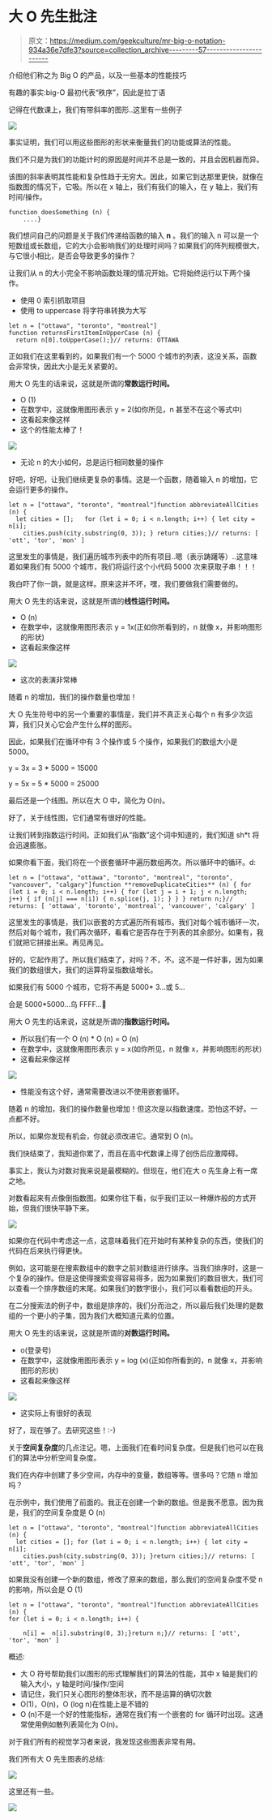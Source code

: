 # 大 O 先生批注

> 原文：<https://medium.com/geekculture/mr-big-o-notation-934a36e7dfe3?source=collection_archive---------57----------------------->

介绍他们称之为 Big O 的产品，以及一些基本的性能技巧

有趣的事实:big-O 最初代表“秩序”，因此是拉丁语

记得在代数课上，我们有带斜率的图形..这里有一些例子

![](img/d48adbd48c330ba8df50399354b39195.png)

事实证明，我们可以用这些图形的形状来衡量我们的功能或算法的性能。

我们不只是为我们的功能计时的原因是时间并不总是一致的，并且会因机器而异。

该图的斜率表明其性能和复杂性趋于无穷大。因此，如果它到达那里更快，就像在指数图的情况下，它吸。所以在 x 轴上，我们有我们的输入，在 y 轴上，我们有时间/操作。

```
function doesSomething (n) {
    ....}
```

我们想问自己的问题是关于我们传递给函数的输入 **n** 。我们的输入 n 可以是一个短数组或长数组，它的大小会影响我们的处理时间吗？如果我们的阵列规模很大，与它很小相比，是否会导致更多的操作？

让我们从 n 的大小完全不影响函数处理的情况开始。它将始终运行以下两个操作。

*   使用 0 索引抓取项目
*   使用 to uppercase 将字符串转换为大写

```
let n = ["ottawa", "toronto", "montreal"]
function returnsFirstItemInUpperCase (n) {
  return n[0].toUpperCase();}// returns: OTTAWA
```

正如我们在这里看到的，如果我们有一个 5000 个城市的列表，这没关系，函数会非常快，因此大小是无关紧要的。

用大 O 先生的话来说，这就是所谓的**常数运行时间。**

*   O (1)
*   在数学中，这就像用图形表示 y = 2(如你所见，n 甚至不在这个等式中)
*   这看起来像这样
*   这个的性能太棒了！

![](img/238a2b794e1d22a77ecd8b67790ec9b2.png)

*   无论 n 的大小如何，总是运行相同数量的操作

好吧，好吧，让我们继续更复杂的事情。这是一个函数，随着输入 n 的增加，它会运行更多的操作。

```
let n = ["ottawa", "toronto", "montreal"]function abbreviateAllCities (n) {
  let cities = [];   for (let i = 0; i < n.length; i++) { let city = n[i];    
    cities.push(city.substring(0, 3)); } return cities;}// returns: [ 'ott', 'tor', 'mon' ]
```

这里发生的事情是，我们遍历城市列表中的所有项目..嗯（表示踌躇等）..这意味着如果我们有 5000 个城市，我们将运行这个小代码 5000 次来获取子串！！！

我白吓了你一跳，就是这样。原来这并不坏，嘿，我们要做我们需要做的。

用大 O 先生的话来说，这就是所谓的**线性运行时间。**

*   O (n)
*   在数学中，这就像用图形表示 y = 1x(正如你所看到的，n 就像 x，并影响图形的形状)
*   这看起来像这样

![](img/4bb4cfb942685357f5b84dd87e47d73e.png)

*   这次的表演非常棒

随着 n 的增加，我们的操作数量也增加！

大 O 先生符号中的另一个重要的事情是，我们并不真正关心每个 n 有多少次运算，我们只关心它会产生什么样的图形。

因此，如果我们在循环中有 3 个操作或 5 个操作，如果我们的数组大小是 5000。

y = 3x = 3 * 5000 = 15000

y = 5x = 5 * 5000 = 25000

最后还是一个线图。所以在大 O 中，简化为 O(n)。

好了，关于线性图，它们通常有很好的性能。

让我们转到指数运行时间。正如我们从“指数”这个词中知道的，我们知道 sh*t 将会迅速膨胀。

如果你看下面，我们将在一个嵌套循环中遍历数组两次。所以循环中的循环。d:

```
let n = ["ottawa", "ottawa", "toronto", "montreal", "toronto", "vancouver", "calgary"]function **removeDuplicateCities** (n) { for (let i = 0; i < n.length; i++) { for (let j = i + 1; j < n.length; j++) { if (n[j] === n[i]) { n.splice(j, 1); } } } return n;}// returns: [ 'ottawa', 'toronto', 'montreal', 'vancouver', 'calgary' ]
```

这里发生的事情是，我们以嵌套的方式遍历所有城市。我们对每个城市循环一次，然后对每个城市，我们再次循环，看看它是否存在于列表的其余部分。如果有，我们就把它拼接出来。再见再见。

好的，它起作用了。所以我们结束了，对吗？不，不。这不是一件好事，因为如果我们的数组很大，我们的运算将呈指数级增长。

如果我们有 5000 个城市，它将不再是 5000* 3…或 5…

会是 5000*5000…乌 FFFF…🥵

用大 O 先生的话来说，这就是所谓的**指数运行时间。**

*   所以我们有一个 O (n) * O (n) = O (n)
*   在数学中，这就像用图形表示 y = x(如你所见，n 就像 x，并影响图形的形状)
*   这看起来像这样

![](img/bd0397399ae8affbd94b6448c4e44958.png)

*   性能没有这个好，通常需要改进以不使用嵌套循环。

随着 n 的增加，我们的操作数量也增加！但这次是以指数速度。恐怕这不好。一点都不好。

所以，如果你发现有机会，你就必须改进它。通常到 O (n)。

我们快结束了，我知道你累了，而且在高中代数课上得了创伤后应激障碍。

事实上，我认为对数对我来说是最模糊的。但现在，他们在大 o 先生身上有一席之地。

对数看起来有点像倒指数图。如果你往下看，似乎我们正以一种爆炸般的方式开始，但我们很快平静下来。

![](img/45a4160d5ec2e04e26df5418e1f14aa1.png)

如果你在代码中考虑这一点，这意味着我们在开始时有某种复杂的东西，使我们的代码在后来执行得更快。

例如，这可能是在搜索数组中的数字之前对数组进行排序。当我们排序时，这是一个复杂的操作。但是这使得搜索变得容易得多，因为如果我们的数目很大，我们可以查看一个排序数组的末尾。如果我们的数字很小，我们可以看看数组的开头。

在二分搜索法的例子中，数组是排序的，我们分而治之，所以最后我们处理的是数组的一个更小的子集，因为我们大概知道元素的位置。

用大 O 先生的话来说，这就是所谓的**对数运行时间。**

*   o(登录号)
*   在数学中，这就像用图形表示 y = log (x)(正如你所看到的，n 就像 x，并影响图形的形状)
*   这看起来像这样

![](img/7bcca50e846226ecedff452d3243df6f.png)

*   这实际上有很好的表现

好了，现在够了。去研究这些！:-)

关于**空间复杂度**的几点注记。嗯，上面我们在看时间复杂度。但是我们也可以在我们的算法中分析空间复杂度。

我们在内存中创建了多少空间，内存中的变量，数组等等。很多吗？它随 n 增加吗？

在示例中，我们使用了前面的。我正在创建一个新的数组。但是我不愿意。因为我是，我们的空间复杂度是 O (n)

```
let n = ["ottawa", "toronto", "montreal"]function abbreviateAllCities (n) {
  let cities = []; for (let i = 0; i < n.length; i++) { let city = n[i];    
    cities.push(city.substring(0, 3)); }return cities;}// returns: [ 'ott', 'tor', 'mon' ]
```

如果我没有创建一个新的数组，修改了原来的数组，那么我们的空间复杂度不受 n 的影响，所以会是 O (1)

```
let n = ["ottawa", "toronto", "montreal"]function abbreviateAllCities (n) {
for (let i = 0; i < n.length; i++) {    

    n[i] =  n[i].substring(0, 3);}return n;}// returns: [ 'ott', 'tor', 'mon' ]
```

概述:

*   大 O 符号帮助我们以图形的形式理解我们的算法的性能，其中 x 轴是我们的输入大小，y 轴是时间/操作/空间
*   请记住，我们只关心图形的整体形状，而不是运算的确切次数
*   O(1)，O(n)，O (log n)在性能上是不错的
*   O (n)不是一个好的性能指标，通常在我们有一个嵌套的 for 循环时出现。这通常使用例如散列表简化为 O(n)。

对于我们所有的视觉学习者来说，我发现这些图表非常有用。

我们所有大 O 先生图表的总结:

![](img/a5a152e8215ef237c789faafc0fa270e.png)

这里还有一些。

![](img/915b94457d38c6fcefdc417bf315124b.png)